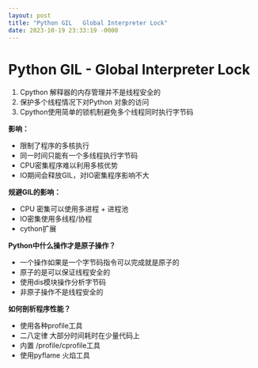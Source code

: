 ```yaml
---
layout: post
title: "Python GIL   Global Interpreter Lock"
date: 2023-10-19 23:33:19 -0000
---
```


# Python GIL - Global Interpreter Lock
1. Cpython 解释器的内存管理并不是线程安全的
2. 保护多个线程情况下对Python 对象的访问
3. Cpython使用简单的锁机制避免多个线程同时执行字节码

**影响：**
 - 限制了程序的多核执行
 - 同一时间只能有一个多线程执行字节码
 - CPU密集程序难以利用多核优势
 - IO期间会释放GIL，对IO密集程序影响不大


**规避GIL的影响：**
- CPU 密集可以使用多进程 + 进程池
- IO密集使用多线程/协程
- cython扩展


**Python中什么操作才是原子操作？**
- 一个操作如果是一个字节码指令可以完成就是原子的
- 原子的是可以保证线程安全的
- 使用dis模块操作分析字节码
- 非原子操作不是线程安全的

**如何剖析程序性能？**
- 使用各种profile工具
- 二八定律  大部分时间耗时在少量代码上 
- 内置 /profile/cprofile工具
- 使用pyflame 火焰工具


